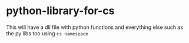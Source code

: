 # python-library-for-cs
This will have a dll file with python functions and everything else such as the py libs too using ```cs namespace ```

